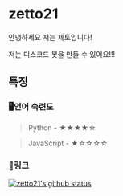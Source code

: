 # zetto21
안녕하세요 저는 제토입니다!

저는 디스코드 봇을 만들 수 있어요!!! 

## 특징

### 🖥언어 숙련도

> Python - ★★★★☆

> JavaScript - ★☆☆☆☆


### 🔗링크

[![zetto21's github status](https://github-readme-stats.vercel.app/api?username=zetto21&show_icons=true&bg_color=30,e96443,904e95&title_color=fff&text_color=fff)](https://github.com/zetto21)
